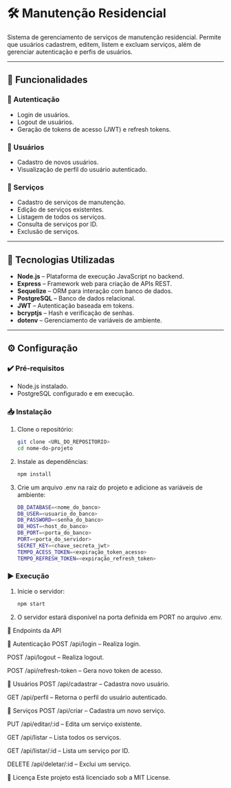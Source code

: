 # 🛠️ Manutenção Residencial

Sistema de gerenciamento de serviços de manutenção residencial. Permite que usuários cadastrem, editem, listem e excluam serviços, além de gerenciar autenticação e perfis de usuários.

---

## 📌 Funcionalidades

### 🔐 Autenticação
- Login de usuários.
- Logout de usuários.
- Geração de tokens de acesso (JWT) e refresh tokens.

### 👤 Usuários
- Cadastro de novos usuários.
- Visualização de perfil do usuário autenticado.

### 🧰 Serviços
- Cadastro de serviços de manutenção.
- Edição de serviços existentes.
- Listagem de todos os serviços.
- Consulta de serviços por ID.
- Exclusão de serviços.

---

## 🧪 Tecnologias Utilizadas

- **Node.js** – Plataforma de execução JavaScript no backend.  
- **Express** – Framework web para criação de APIs REST.  
- **Sequelize** – ORM para interação com banco de dados.  
- **PostgreSQL** – Banco de dados relacional.  
- **JWT** – Autenticação baseada em tokens.  
- **bcryptjs** – Hash e verificação de senhas.  
- **dotenv** – Gerenciamento de variáveis de ambiente.

---

## ⚙️ Configuração

### ✔️ Pré-requisitos

- Node.js instalado.  
- PostgreSQL configurado e em execução.

### 📥 Instalação

1. Clone o repositório:

   ```bash
   git clone <URL_DO_REPOSITORIO>
   cd nome-do-projeto

2. Instale as dependências:

   ```bash
   npm install

3. Crie um arquivo .env na raiz do projeto e adicione as variáveis de ambiente:

   ```bash
   DB_DATABASE=<nome_do_banco>
   DB_USER=<usuario_do_banco>
   DB_PASSWORD=<senha_do_banco>
   DB_HOST=<host_do_banco>
   DB_PORT=<porta_do_banco>
   PORT=<porta_do_servidor>
   SECRET_KEY=<chave_secreta_jwt>
   TEMPO_ACESS_TOKEN=<expiração_token_acesso>
   TEMPO_REFRESH_TOKEN=<expiração_refresh_token>

### ▶️ Execução

1. Inicie o servidor:

   ```bash
   npm start

4. O servidor estará disponível na porta definida em PORT no arquivo .env.

📡 Endpoints da API

🔐 Autenticação
POST /api/login – Realiza login.

POST /api/logout – Realiza logout.

POST /api/refresh-token – Gera novo token de acesso.

👤 Usuários
POST /api/cadastrar – Cadastra novo usuário.

GET /api/perfil – Retorna o perfil do usuário autenticado.

🧰 Serviços
POST /api/criar – Cadastra um novo serviço.

PUT /api/editar/:id – Edita um serviço existente.

GET /api/listar – Lista todos os serviços.

GET /api/listar/:id – Lista um serviço por ID.

DELETE /api/deletar/:id – Exclui um serviço.

📄 Licença
Este projeto está licenciado sob a MIT License.
